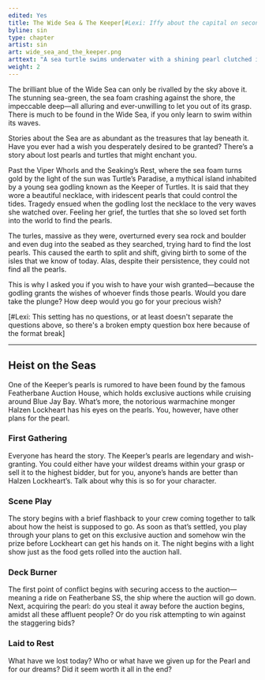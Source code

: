 ```yaml
---
edited: Yes
title: The Wide Sea & The Keeper[#Lexi: Iffy about the capital on second "The" but it doesn't REAAAALLY matter]
byline: sin
type: chapter
artist: sin
art: wide_sea_and_the_keeper.png
arttext: "A sea turtle swims underwater with a shining pearl clutched in its mouth."
weight: 2
---
```


The brilliant blue of the Wide Sea can only be rivalled by the sky above it. The stunning sea-green, the sea foam crashing against the shore, the impeccable deep—all alluring and ever-unwilling to let you out of its grasp. There is much to be found in the Wide Sea, if you only learn to swim within its waves. 

Stories about the Sea are as abundant as the treasures that lay beneath it. Have you ever had a wish you desperately desired to be granted? There’s a story about lost pearls and turtles that might enchant you. 

Past the Viper Whorls and the Seaking’s Rest, where the sea foam turns gold by the light of the sun was Turtle’s Paradise, a mythical island inhabited by a young sea godling known as the Keeper of Turtles. It is said that they wore a beautiful necklace, with iridescent pearls that could control the tides. Tragedy ensued when the godling lost the necklace to the very waves she watched over. Feeling her grief, the turtles that she so loved set forth into the world to find the pearls.

The turles, massive as they were, overturned every sea rock and boulder and even dug into the seabed as they searched, trying hard to find the lost pearls. This caused the earth to split and shift, giving birth to some of the isles that we know of today. Alas, despite their persistence, they could not find all the pearls.

This is why I asked you if you wish to have your wish granted—because the godling grants the wishes of whoever finds those pearls. Would you dare take the plunge? How deep would you go for your precious wish?

[#Lexi: This setting has no questions, or at least doesn't separate the questions above, so there's a broken empty question box here because of the format break]

***

## Heist on the Seas
One of the Keeper’s pearls is rumored to have been found by the famous Featherbane Auction House, which holds exclusive auctions while cruising around Blue Jay Bay. What’s more, the notorious warmachine monger Halzen Lockheart has his eyes on the pearls. You, however, have other plans for the pearl.

### First Gathering
Everyone has heard the story. The Keeper’s pearls are legendary and wish-granting. You could either have your wildest dreams within your grasp or sell it to the highest bidder, but for you, anyone’s hands are better than Halzen Lockheart’s. Talk about why this is so for your character.

### Scene Play
The story begins with a brief flashback to your crew coming together to talk about how the heist is supposed to go. As soon as that’s settled, you play through your plans to get on this exclusive auction and somehow win the prize before Lockheart can get his hands on it. The night begins with a light show just as the food gets rolled into the auction hall.

### Deck Burner
The first point of conflict begins with securing access to the auction—meaning a ride on Featherbane SS, the ship where the auction will go down. Next, acquiring the pearl: do you steal it away before the auction begins, amidst all these affluent people? Or do you risk attempting to win against the staggering bids?

### Laid to Rest
What have we lost today? Who or what have we given up for the Pearl and for our dreams? Did it seem worth it all in the end?
